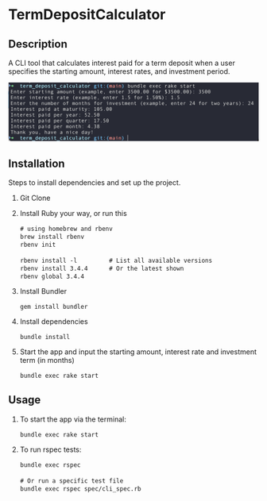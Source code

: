 # TermDepositCalculator

## Description

A CLI tool that calculates interest paid for a term deposit when a user specifies the starting amount, interest rates, and investment period.

![Alt text](./docs/images/cli-example-1.png)

## Installation

Steps to install dependencies and set up the project.

1. Git Clone

2. Install Ruby your way, or run this

   ```
   # using homebrew and rbenv
   brew install rbenv
   rbenv init

   rbenv install -l         # List all available versions
   rbenv install 3.4.4      # Or the latest shown
   rbenv global 3.4.4
   ```

3. Install Bundler

   ```
   gem install bundler
   ```

4. Install dependencies

   ```
   bundle install
   ```

5. Start the app and input the starting amount, interest rate and investment term (in months)
   ```
   bundle exec rake start
   ```

## Usage

1. To start the app via the terminal:

   ```
   bundle exec rake start
   ```

2. To run rspec tests:

   ```
   bundle exec rspec

   # Or run a specific test file
   bundle exec rspec spec/cli_spec.rb
   ```
